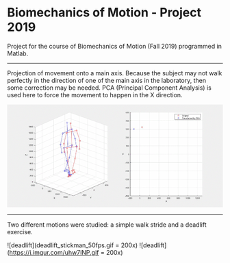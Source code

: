 # Biomechanics of Motion - Project 2019


Project for the course of Biomechanics of Motion (Fall 2019) programmed in Matlab.

---

Projection of movement onto a main axis.
Because the subject may not walk perfectly in the direction of one of the main axis in the laboratory, then some correction may be needed.
PCA (Principal Component Analysis) is used here to force the movement to happen in the X direction.

![gif](/gait_simulation_30fps.gif)

---

Two different motions were studied: a simple walk stride and a deadlift exercise.

![deadlift](deadlift_stickman_50fps.gif = 200x)
![deadlift](https://i.imgur.com/uhw7lNP.gif = 200x)
